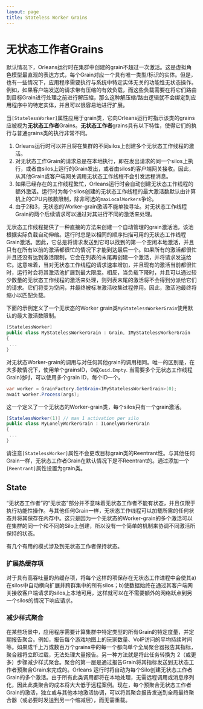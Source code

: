 ```yaml
---
layout: page
title: Stateless Worker Grains
---
```


# 无状态工作者Grains

默认情况下，Orleans运行时在集群中创建的grain不超过一次激活。这是虚拟角色模型最直观的表达方式，每个Grain对应一个具有唯一类型/标识的实体。但是，也有一些情况下，应用程序需要执行与系统中特定实体无关的功能性无状态操作。例如，如果客户端发送的请求带有压缩的有效负载，而这些负载需要在将它们路由到目标Grain进行处理之前进行解压缩，那么这种解压缩/路由逻辑就不会绑定到应用程序中的特定实体，并且可以很容易地进行扩展。

当`[StatelessWorker]`属性应用于grain类，它向Orleans运行时指示该类的grains应被视为**无状态工作者**Grains。**无状态工作者**grains具有以下特性，使得它们的执行与普通grains类的执行非常不同。

1.  Orleans运行时可以并且将在集群的不同silos上创建多个无状态工作线程的激活。
2.  对无状态工作Grain的请求总是在本地执行，即在发出请求的同一个silos上执行，或者由silos上运行的Grain发出，或者由silos的客户端网关接收。因此，从其他Grain或客户端网关调用无状态工作线程不会引发远程消息。
3.  如果已经存在的工作线程繁忙，Orleans运行时会自动创建无状态工作线程的额外激活。运行时为每个silos创建的无状态工作线程的最大激活数默认由计算机上的CPU内核数限制，除非可选的`maxLocalWorkers`争论。
4.  由于2和3，无状态的Worker-grain激活不能单独寻址。对无状态工作线程Grain的两个后续请求可以通过对其进行不同的激活来处理。

无状态工作线程提供了一种直接的方法来创建一个自动管理的grain激活池，该池根据实际负载自动伸缩。运行时总是以相同的顺序扫描可用的无状态工作线程Grain激活。因此，它总是将请求发送到它可以找到的第一个空闲本地激活，并且只有在所有以前的激活都很忙的情况下才能到达最后一个。如果所有的激活都很忙并且还没有达到激活限制，它会在列表的末尾再创建一个激活，并将请求发送给它。这意味着，当对无状态工作线程的请求速率增加，并且现有的激活当前都很忙时，运行时会将其激活池扩展到最大限度。相反，当负载下降时，并且可以通过较少数量的无状态工作线程的激活来处理，则列表末尾的激活将不会得到分派给它们的请求。它们将变为空闲，并最终被标准激活收集过程停用。因此，激活池最终将缩小以匹配负载。

下面的示例定义了一个无状态的Worker grain类`MyStatelessWorkerGrain`使用默认的最大激活数限制。

```csharp
[StatelessWorker]
public class MyStatelessWorkerGrain : Grain, IMyStatelessWorkerGrain
{
 ...
}
```

对无状态Worker-grain的调用与对任何其他grain的调用相同。唯一的区别是，在大多数情况下，使用单个grainsID，0或`Guid.Empty`. 当需要多个无状态工作线程Grain池时，可以使用多个grain ID，每个ID一个。

```csharp
var worker = GrainFactory.GetGrain<IMyStatelessWorkerGrain>(0);
await worker.Process(args);
```

这一个定义了一个无状态的Worker-grain类，每个silos只有一个grain激活。

```csharp
[StatelessWorker(1)] // max 1 activation per silo
public class MyLonelyWorkerGrain : ILonelyWorkerGrain
{
 ...
}
```

请注意`[StatelessWorker]`属性不会更改目标grain类的Reentrant性。与其他任何Grain一样，无状态工作者Grain在默认情况下是不Reentrant的。通过添加一个`[Reentrant]`属性设置为grain类。

## State

“无状态工作者”的“无状态”部分并不意味着无状态工作者不能有状态，并且仅限于执行功能性操作。与其他任何Grain一样，无状态工作线程可以加载所需的任何状态并将其保存在内存中。这只是因为一个无状态的Worker-grain的多个激活可以在集群的同一个和不同的Silo上创建，所以没有一个简单的机制来协调不同激活所保持的状态。

有几个有用的模式涉及到无状态工作者保持状态。

### 扩展热缓存项

对于具有高吞吐量的热缓存项，将每个这样的项保存在无状态工作进程中会使其a)在silos中自动横向扩展并跨群集中的所有silos；b)使数据始终在通过其客户端网关接收客户端请求的silos上本地可用，这样就可以在不需要额外的网络跃点到另一个silos的情况下响应请求。

### 减少样式聚合

在某些场景中，应用程序需要计算集群中特定类型的所有Grain的特定度量，并定期报告聚合。例如，报告每个游戏地图上的玩家数量、VoIP访问的平均持续时间等。如果成千上万或数百万个grains中的每一个都向单个全局聚合器报告其指标，聚合器将立即过载，无法处理大量报告。另一种方法就是将此任务转换为 2（或更多）步骤减少样式聚合。聚合的第一层是通过报告Grain将其指标发送到无状态工作者预聚合Grain来完成的。Orleans 运行时将自动为每个Silo创建无状态工作者Grain的多个激活。由于所有此类调用都将在本地处理，无需远程调用或消息序列化，因此此类聚合的成本将大大低于远程案例。现在，每个预聚合无状态工作者Grain的激活，独立或与其他本地激活协调，可以将其聚合报告发送到全局最终聚合器（或必要时发送到另一个缩减层），而无需重载。
